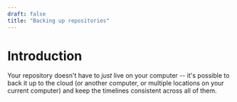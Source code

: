 ```yaml
---
draft: false
title: "Backing up repositories"
---
```


# Introduction

Your repository doesn't have to _just_ live on your computer -- it's possible to back it up to the cloud (or another computer, or multiple locations on your current computer) and keep the timelines consistent across all of them. 